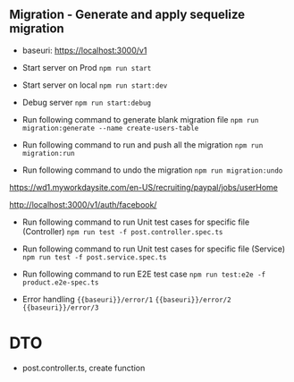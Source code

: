 ## Migration - Generate and apply sequelize migration

- baseuri: <https://localhost:3000/v1>

- Start server on Prod
`npm run start`

- Start server on local
`npm run start:dev`

- Debug server
`npm run start:debug`

- Run following command to generate blank migration file
`npm run migration:generate --name create-users-table`

- Run following command to run and push all the migration
`npm run migration:run`

- Run following command to undo the migration
`npm run migration:undo`

<https://wd1.myworkdaysite.com/en-US/recruiting/paypal/jobs/userHome>

<http://localhost:3000/v1/auth/facebook/>

- Run following command to run Unit test cases for specific file (Controller)
`npm run test -f post.controller.spec.ts`

- Run following command to run Unit test cases for specific file (Service)
`npm run test -f post.service.spec.ts`

- Run following command to run E2E test case
`npm run test:e2e -f product.e2e-spec.ts`

- Error handling
`{{baseuri}}/error/1`
`{{baseuri}}/error/2`
`{{baseuri}}/error/3`

# DTO

- post.controller.ts, create function
